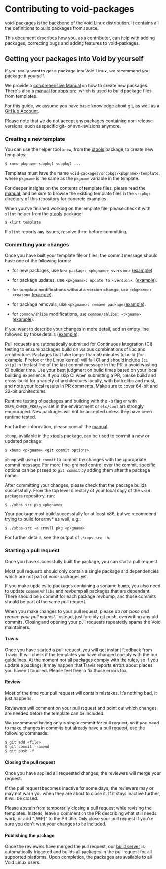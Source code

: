 # Contributing to void-packages

void-packages is the backbone of the Void Linux distribution. It contains all the definitions to build packages from source.

This document describes how you, as a contributor, can help with adding packages, correcting bugs and adding features to void-packages.

## Getting your packages into Void by yourself

If you really want to get a package into Void Linux, we recommend you package it yourself.

We provide a [comprehensive Manual](./Manual.md) on how to create new packages.
There's also a [manual for xbps-src](./README.md), which is used
to build package files from templates.

For this guide, we assume you have basic knowledge about [git](http://git-scm.org), as well as a [GitHub Account](http://github.com).

Please note that we do not accept any packages containing non-release versions, such as specific git- or svn-revisions anymore.

### Creating a new template

You can use the helper tool `xnew`, from the [xtools](https://github.com/chneukirchen/xtools) package, to create new templates:

    $ xnew pkgname subpkg1 subpkg2 ...

Templates must have the name `void-packages/srcpkgs/<pkgname>/template`, where `pkgname` is the same as the `pkgname` variable in the template.

For deeper insights on the contents of template files, please read the [manual](./Manual.md), and be sure to browse the existing template files in the `srcpkgs` directory of this repository for concrete examples.

When you've finished working on the template file, please check it with `xlint` helper from the [xtools](https://github.com/chneukirchen/xtools) package:

    $ xlint template

If `xlint` reports any issues, resolve them before committing.

### Committing your changes

Once you have built your template file or files, the commit message should have one of the following forms:

* for new packages, use ```New package: <pkgname>-<version>``` ([example](https://github.com/void-linux/void-packages/commit/176d9655429188aac10cd229827f99b72982ab10)).

* for package updates, use ```<pkgname>: update to <version>.``` ([example](https://github.com/void-linux/void-packages/commit/b6b82dcbd4aeea5fc37a32e4b6a8dd8bd980d5a3)).

* for template modifications without a version change, use ```<pkgname>: <reason>``` ([example](https://github.com/void-linux/void-packages/commit/8b68d6bf1eb997cd5e7c095acd040e2c5379c91d)).

* for package removals, use ```<pkgname>: remove package``` ([example](https://github.com/void-linux/void-packages/commit/83784632d94deee5d038c8e1c4c1dffa922fca21)).

* for `common/shlibs` modifications, use `common/shlibs: <pkgname>` ([example](https://github.com/void-linux/void-packages/commit/613651c91811cb4fd2e1a6be701c87072d759a9f)).

If you want to describe your changes in more detail, add an empty line followed by those details ([example](https://github.com/void-linux/void-packages/commit/f1c45a502086ba1952f23ace9084a870ce437bc6)).

Pull requests are automatically submitted for Continuous Integration (CI) testing to ensure packages build on various combinations of libc and architecture.
Packages that take longer than 50 minutes to build (for example, Firefox or the Linux kernel) will fail CI and should include `[ci skip]` in the last line of the last commit message in the PR to avoid wasting CI builder time.
Use your best judgment on build times based on your local building experience. If you skip CI when submitting a PR, please build and cross-build for a variety of architectures locally, with both glibc and musl, and note your local results in PR comments.
Make sure to cover 64-bit and 32-bit architectures.

Runtime testing of packages and building with the `-Q` flag or with `XBPS_CHECK_PKGS=yes` set in the environment or `etc/conf` are strongly encouraged.
New packages will not be accepted unless they have been runtime tested.

For further information, please consult the [manual](https://github.com/void-linux/void-packages/blob/master/Manual.md).

`xbump`, available in the [xtools](https://github.com/chneukirchen/xtools) package, can be used to commit a new or updated package:

    $ xbump <pkgname> <git commit options>

`xbump` will use `git commit` to commit the changes with the appropriate commit message. For more fine-grained control over the commit, specific options can be passed to `git commit` by adding them after the package name. 

After committing your changes, please check that the package builds successfully. From the top level directory of your local copy of the `void-packages` repository, run:

    $ ./xbps-src pkg <pkgname>

Your package must build successfully for at least x86, but we recommend trying to build for armv* as well, e.g.:

    $ ./xbps-src -a armv7l pkg <pkgname>

For further details, see the output of `./xbps-src -h`.

### Starting a pull request

Once you have successfully built the package, you can start a pull request.

Most pull requests should only contain a single package and dependencies which are not part of void-packages yet.

If you make updates to packages containing a soname bump, you also need to update `common/shlibs` and revbump all packages that are dependant.
There should be a commit for each package revbump, and those commits should be part of the same pull request.

When you make changes to your pull request, please *do not close and reopen your pull request*. Instead, just forcibly git push, overwriting any old commits. Closing and opening your pull requests repeatedly spams the Void maintainers.

#### Travis

Once you have started a pull request, you will get instant feedback from Travis. It will check if the templates you have changed
comply with the our guidelines. At the moment not all packages comply with the rules, so if you update a package, it may happen that Travis reports errors about places you haven't touched. Please feel free to fix those errors too.

#### Review

Most of the time your pull request will contain mistakes. It's nothing bad, it just happens.

Reviewers will comment on your pull request and point out which changes are needed before the template can be included.

We recommend having only a single commit for pull request, so if you need to make changes in commits but already have a pull request, use the following commands:

    $ git add <file>
    $ git commit --amend
    $ git push -f

#### Closing the pull request

Once you have applied all requested changes, the reviewers will merge your request.

If the pull request becomes inactive for some days, the reviewers may or may not warn you when they are about to close it.
If it stays inactive further, it will be closed.

Please abstain from temporarily closing a pull request while revising the templates. Instead, leave a comment on the PR describing what still needs work, or add "[WIP]" to the PR title. Only close your pull request if you're sure you don't want your changes to be included.

#### Publishing the package

Once the reviewers have merged the pull request, our [build server](http://build.voidlinux.org) is automatically triggered and builds
all packages in the pull request for all supported platforms. Upon completion, the packages are available to all Void Linux users.
